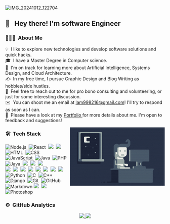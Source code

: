 ![IMG_20241012_122704](https://github.com/user-attachments/assets/93b6e88c-ba19-4f3b-9289-15947bd0af30)


<h2>👋 &nbsp; Hey there! I'm software Engineer</h2>

### 👨🏻‍💻 &nbsp;About Me


💡 &nbsp;I like to explore new technologies and develop software solutions and quick hacks.\
🎓 &nbsp;I have a Master Degree in Computer science.\
🌱 &nbsp;I'm on track for learning more about Artificial Intelligence, Systems Design, and Cloud Architecture.\
✍️ &nbsp;In my free time, I pursue Graphic Design and Blog Writing as hobbies/side hustles.\
💬 &nbsp;Feel free to reach out to me for pro bono consulting and volunteering, or just for some interesting discussion.\
✉️ &nbsp;You can shoot me an email at lam998216@gmail.com! I'll try to respond as soon as I can.\
📄 &nbsp;Please have a look at my [Portfolio ](https://abdelali.vercel.app/) for more details about me. I'm open to feedback and suggestions!

<img alt="Night Coding" src="https://raw.githubusercontent.com/AVS1508/AVS1508/master/assets/Night-Coding.gif" align="right"/>

### 🛠 &nbsp;Tech Stack
![Node.js](https://img.shields.io/badge/Node.js-339933?style=flat&logo=node.js&logoColor=white)&nbsp;
![React](https://img.shields.io/badge/React-61DAFB?style=flat&logo=react&logoColor=black)&nbsp;
![](https://img.shields.io/badge/Tailwind_CSS-06B6D4?style=flat&logo=tailwind-css&logoColor=white)&nbsp;
![](https://img.shields.io/badge/jQuery-0769AD?style=flat&logo=jquery&logoColor=white)&nbsp;
![HTML](https://img.shields.io/badge/HTML-e34c26?style=flat&logo=html5&logoColor=white)&nbsp;
![CSS](https://img.shields.io/badge/CSS3-1572B6?style=flat&logo=css3&logoColor=white)&nbsp;\
![JavaScript](https://img.shields.io/badge/JavaScript-F7DF1E?style=flat&logo=javascript&logoColor=black)&nbsp;
![Java](https://img.shields.io/badge/Java-ED8B00?style=flat&logo=openjdk&logoColor=white)&nbsp;
![PHP](https://img.shields.io/badge/PHP-777BB4?style=flat&logo=php&logoColor=white)&nbsp;
![Java](https://img.shields.io/badge/Vue.js-4FC08D?style=flat&logo=vue.js&logoColor=white)&nbsp;
![](https://img.shields.io/badge/Angular-0F0F11?style=flat&logo=angular&logoColor=white)&nbsp;
![](https://img.shields.io/badge/Tailwind_CSS-06B6D4?style=flat&logo=tailwind-css&logoColor=white)&nbsp;
![](https://img.shields.io/badge/Bootstrap-7952B3?style=flat&logo=bootstrap&logoColor=white)&nbsp;\
![](https://img.shields.io/badge/Redux-764ABC?style=flat&logo=redux&logoColor=white)&nbsp;
![](https://img.shields.io/badge/Laravel-FF2D20?style=flat&logo=laravel&logoColor=white)&nbsp;
![](https://img.shields.io/badge/Spring-6DB33F?style=flat&logo=spring&logoColor=white)&nbsp;
![](https://img.shields.io/badge/MySQL-4479A1?style=flat&logo=mysql&logoColor=white)&nbsp;
![](https://img.shields.io/badge/PostgreSQL-4169E1?style=flat&logo=postgresql&logoColor=white)&nbsp;
![](https://img.shields.io/badge/MongoDB-47A248?style=flat&logo=mongodb&logoColor=white)&nbsp;
![](https://img.shields.io/badge/Sass-CC6699?style=flat&logo=sass&logoColor=white)&nbsp;
![](https://img.shields.io/badge/TypeScript-3178C6?style=flat&logo=typescript&logoColor=white)&nbsp;
![Python](https://img.shields.io/badge/Python-3776AB?style=flat&logo=python&logoColor=white)&nbsp;
![C](https://img.shields.io/badge/C-A8B9CC?style=flat&logo=c&logoColor=black)&nbsp;
![C++](https://img.shields.io/badge/C%2B%2B-00599C?style=flat&logo=c%2B%2B&logoColor=white)&nbsp;
![Django](https://img.shields.io/badge/Django-092E20?style=flat&logo=django&logoColor=white)&nbsp;
![Git](https://img.shields.io/badge/-Git-05122A?style=flat&logo=git)&nbsp;
![GitHub](https://img.shields.io/badge/-GitHub-05122A?style=flat&logo=github)&nbsp;
![Markdown](https://img.shields.io/badge/-Markdown-05122A?style=flat&logo=markdown)
![](https://img.shields.io/badge/Wordpress-21759B?style=flat&logo=wordpress&logoColor=white)&nbsp;
![](https://img.shields.io/badge/Medium-12100E?style=flat&logo=medium&logoColor=white)&nbsp;
![Photoshop](https://img.shields.io/badge/-Photoshop-05122A?style=flat&logo=adobe-photoshop)&nbsp;


### ⚙️ &nbsp;GitHub Analytics

<p align="center">
<a href="https://github.com/AVS1508">
  <img height="180em" src="https://github-readme-stats-eight-theta.vercel.app/api?username=AVS1508&show_icons=true&theme=algolia&include_all_commits=true&count_private=true"/>
  <img height="180em" src="https://github-readme-stats-eight-theta.vercel.app/api/top-langs/?username=AVS1508&layout=compact&langs_count=8&theme=algolia"/>
</a>
</p>
